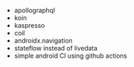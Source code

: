 * apollographql
* koin
* kaspresso
* coil
* androidx.navigation
* stateflow instead of livedata
* simple android CI using github actions

